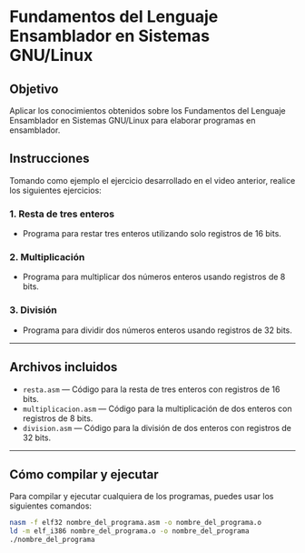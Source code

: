 # Fundamentos del Lenguaje Ensamblador en Sistemas GNU/Linux

## Objetivo
Aplicar los conocimientos obtenidos sobre los Fundamentos del Lenguaje Ensamblador en Sistemas GNU/Linux para elaborar programas en ensamblador.

## Instrucciones
Tomando como ejemplo el ejercicio desarrollado en el video anterior, realice los siguientes ejercicios:

### 1. Resta de tres enteros
- Programa para restar tres enteros utilizando solo registros de 16 bits.

### 2. Multiplicación
- Programa para multiplicar dos números enteros usando registros de 8 bits.

### 3. División
- Programa para dividir dos números enteros usando registros de 32 bits.

---

## Archivos incluidos

- `resta.asm` — Código para la resta de tres enteros con registros de 16 bits.
- `multiplicacion.asm` — Código para la multiplicación de dos enteros con registros de 8 bits.
- `division.asm` — Código para la división de dos enteros con registros de 32 bits.

---

## Cómo compilar y ejecutar

Para compilar y ejecutar cualquiera de los programas, puedes usar los siguientes comandos:

```bash
nasm -f elf32 nombre_del_programa.asm -o nombre_del_programa.o
ld -m elf_i386 nombre_del_programa.o -o nombre_del_programa
./nombre_del_programa
